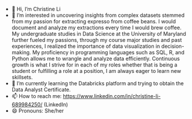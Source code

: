 - 👋 Hi, I’m Christine Li
- 👀 I’m interested in uncovering insights from complex datasets stemmed from my passion for extracting expresso from coffee beans.
  I would document and analyze my extractions every time I would brew coffee. My undergraduate studies in Data Science at the University of Maryland further fueled my passions,
  through my course major studies and past experiences, I realized the importance of data visualization in decision-making.
  My proficiency in programming languages such as SQL, R, and Python allows me to wrangle and analyze data efficiently.
  Continuous growth is what I strive for in each of my roles whether that is being a student or fulfilling a role at a position, I am always eager to learn new skillsets. 
- 🌱 I’m currently learning the Databricks platform and trying to obtain the Data Analyst Certificate.
- 📫 How to reach me: https://www.linkedin.com/in/christine-li-689984250/ (LinkedIn) 
- 😄 Pronouns: She/her

<!---
lvchristine2002/lvchristine2002 is a ✨ special ✨ repository because its `README.md` (this file) appears on your GitHub profile.
You can click the Preview link to take a look at your changes.
--->
